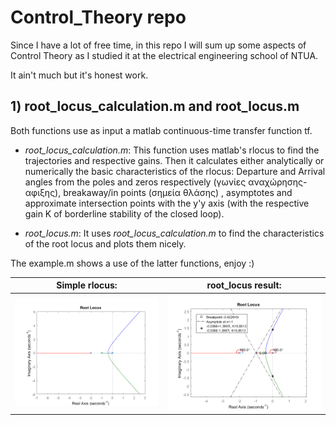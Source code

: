 # Control_Theory repo

Since I have a lot of free time, in this repo I will sum up some aspects of Control Theory as I studied it at the electrical engineering school of NTUA.

It ain't much but it's honest work.

## 1) root_locus_calculation.m and root_locus.m

Both functions use as input a matlab continuous-time transfer function tf.

* *root_locus_calculation.m*: This function uses matlab's rlocus to find the trajectories and respective gains. Then it calculates either analytically or numerically the basic characteristics of the rlocus: Departure and Arrival angles from the poles and zeros respectively (γωνίες αναχώρησης-αφιξης), breakaway/in points (σημεία θλάσης) , asymptotes and approximate intersection points with the y'y axis (with the respective gain K of borderline stability of the closed loop).

* *root_locus.m*: It uses *root_locus_calculation.m* to find the characteristics of the root locus and plots them nicely.

The example.m shows a use of the latter functions, enjoy :) 


Simple rlocus: | root_locus result:
------------ | -------------
![rlocus_image](/Example_Images/rlocus.png) | ![root_locus_image](/Example_Images/root_locus.png) 



